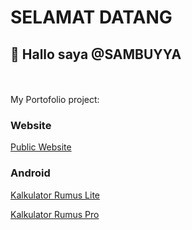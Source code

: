 # SELAMAT DATANG

## 👋 Hallo saya **@SAMBUYYA**
<br />
<br />
My Portofolio project:

### Website

[Public Website](https://www.bercamilan.my.id/)

### Android

[Kalkulator Rumus Lite](https://play.google.com/store/apps/details?id=id.my.bercamilan.kalkulator.rumus.lite)

[Kalkulator Rumus Pro](https://play.google.com/store/apps/details?id=id.my.bercamilan.kalkulator.rumus.pro)
